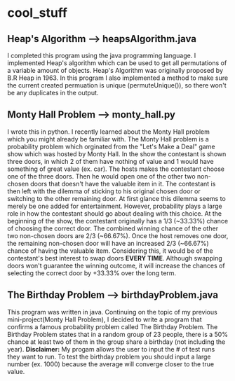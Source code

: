 # **cool_stuff**

## **Heap's Algorithm** --> heapsAlgorithm.java
I completed this program using the java programming language. I implemented Heap's algorithm which can be used to get all permutations of a variable amount of objects. Heap's Algorithm was originally proposed by B.R Heap in 1963. In this program I also implemented a method to make sure the current created permuation is unique (permuteUnique()), so there won't be any duplicates in the output.


## **Monty Hall Problem** --> monty_hall.py
I wrote this in python. I recently learned about the Monty Hall problem which you might already be familiar with. The Monty Hall problem is a probability problem which orginated from the "Let's Make a Deal" game show which was hosted by Monty Hall. In the show the contestant is shown three doors, in which 2 of them have nothing of value and 1 would have something of great value (ex. car). The hosts makes the contestant choose one of the three doors. Then he would open one of the other two non-chosen doors that doesn't have the valuable item in it. The contestant is then left with the dilemma of sticking to his original chosen door or switching to the other remaining door. At first glance this dilemma seems to merely be one added for entertainment. However, probability plays a large role in how the contestant should go about dealing with this choice. At the beginning of the show, the contestant originally has a 1/3 (~33.33%) chance of choosing the correct door. The combined winning chance of the other two non-chosen doors are 2/3 (~66.67%). Once the host removes one door, the remaining non-chosen door will have an increased 2/3 (~66.67%) chance of having the valuable item. Considering this, it would be of the contestant's best interest to swap doors **EVERY TIME**. Although swapping doors won't guarantee the winning outcome, it will increase the chances of selecting the correct door by +33.33% over the long term.

## **The Birthday Problem** --> birthdayProblem.java
This program was written in java. Continuing on the topic of my previous mini-project(Monty Hall Problem), I decided to write a program that confirms a famous probability problem called The Birthday Problem. The Birthday Problem states that in a random group of 23 people, there is a 50% chance at least two of them in the group share a birthday (not including the year). **Disclaimer:** My progam allows the user to input the # of test runs they want to run. To test the birthday problem you should input a large number (ex. 1000) because the average will converge closer to the true value. 
